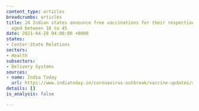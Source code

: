 ```yaml
---
content_type: articles
breadcrumbs: articles
title: 24 Indian states announce free vaccinations for their respective local residents
  aged between 18 to 45
date: 2021-04-28 04:00:00 +0000
states:
- Center-State Relations
sectors:
- Health
subsectors:
- Delivery Systems
sources:
- name: India Today
  url: https://www.indiatoday.in/coronavirus-outbreak/vaccine-updates/story/full-list-of-states-providing-free-covid-19-vaccine-from-may-1-1795067-2021-04-26
details: []
is_analysis: false

---
```

